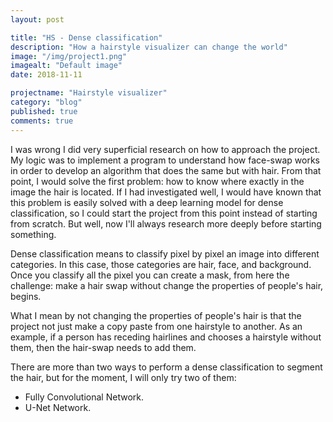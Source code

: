 ```yaml
---
layout: post

title: "HS - Dense classification"
description: "How a hairstyle visualizer can change the world"
image: "/img/project1.png"
imagealt: "Default image"
date: 2018-11-11

projectname: "Hairstyle visualizer"
category: "blog"
published: true
comments: true
---
```


I was wrong I did very superficial research on how to approach the project.  My logic was to implement a program to understand how face-swap works in order to develop an algorithm that does the same but with hair. From that point, I would solve the first problem: how to know where exactly in the image the hair is located. If I had investigated well, I would have known that this problem is easily solved with a deep learning model for dense classification, so I could start the project from this point instead of starting from scratch. But well, now I'll always research more deeply before starting something.

Dense classification means to classify pixel by pixel an image into different categories. In this case, those categories are hair, face, and background. Once you classify all the pixel you can create a mask, from here the challenge: make a hair swap without change the properties of people's hair, begins. 

What I mean by not changing the properties of people's hair is that the project not just make a copy paste from one hairstyle to another. As an example, if a person has receding hairlines and chooses a hairstyle without them, then the hair-swap needs to add them.

There are more than two ways to perform a dense classification to segment the hair, but for the moment, I will only try two of them:
- Fully Convolutional Network.
- U-Net Network. 